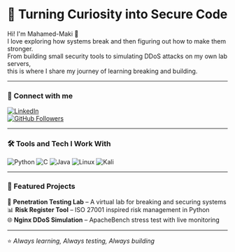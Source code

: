 # 🔐 Turning Curiosity into Secure Code  

Hi! I'm Mahamed-Maki 👋  
I love exploring how systems break and then figuring out how to make them stronger.  
From building small security tools to simulating DDoS attacks on my own lab servers,  
this is where I share my journey of learning breaking and building.  

---

### 🔗 Connect with me  
[![LinkedIn](https://img.shields.io/badge/LinkedIn-Connect-blue?style=for-the-badge&logo=linkedin)](https://www.linkedin.com/in/mahamed-maki-saine-9930762b2/)  
[![GitHub Followers](https://img.shields.io/github/followers/MakiSaine?label=Follow&style=for-the-badge)](https://github.com/MakiSaine)

---

### 🛠️ Tools and Tech I Work With  
![Python](https://img.shields.io/badge/Python-3776AB?style=for-the-badge&logo=python&logoColor=white)
![C](https://img.shields.io/badge/C-A8B9CC?style=for-the-badge&logo=c&logoColor=white)
![Java](https://img.shields.io/badge/Java-ED8B00?style=for-the-badge&logo=openjdk&logoColor=white)
![Linux](https://img.shields.io/badge/Linux-FCC624?style=for-the-badge&logo=linux&logoColor=black)
![Kali](https://img.shields.io/badge/Kali%20Linux-557C94?style=for-the-badge&logo=kalilinux&logoColor=white)

---

### 🚀 Featured Projects  
🔐 **Penetration Testing Lab** – A virtual lab for breaking and securing systems  
📊 **Risk Register Tool** – ISO 27001 inspired risk management in Python  
🌐 **Nginx DDoS Simulation** – ApacheBench stress test with live monitoring  

---

⭐️ *Always learning, Always testing, Always building*

